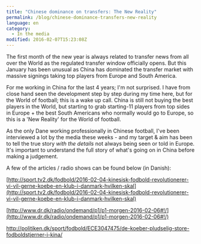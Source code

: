 ```yaml
---
title: "Chinese dominance on transfers: The New Reality"
permalink: /blog/chinese-dominance-transfers-new-reality
language: en
category:
  - In the media
modified: 2016-02-07T15:23:08Z
---
```


The first month of the new year is always related to transfer news from all over the World as the regulated transfer window officially opens. But this January has been unusual as China has dominated the transfer market with massive signings taking top players from Europe and South America.

For me working in China for the last 4 years; I'm not surprised. I have from close hand seen the development step by step during my time here, but for the World of football; this is a wake up call. China is still not buying the best players in the World, but starting to grab starting-11 players from top sides in Europe + the best South Americans who normally would go to Europe, so this is a 'New Reality' for the World of football.

As the only Dane working professionally in Chinese football, I've been interviewed a lot by the media these weeks - and my target & aim has been to tell the true story _with the details_ not always being seen or told in Europe. It's important to understand the full story of what's going on in China before making a judgement.

A few of the articles / radio shows can be found below (in Danish):

[http://sport.tv2.dk/fodbold/2016-02-04-kinesisk-fodbold-revolutionerer-vi-vil-gerne-koebe-en-klub-i-danmark-hvilken-skal](http://sport.tv2.dk/fodbold/2016-02-04-kinesisk-fodbold-revolutionerer-vi-vil-gerne-koebe-en-klub-i-danmark-hvilken-skal)

[http://www.dr.dk/radio/ondemand/p1/p1-morgen-2016-02-06#!/](http://www.dr.dk/radio/ondemand/p1/p1-morgen-2016-02-06#!/)

<http://politiken.dk/sport/fodbold/ECE3047475/de-koeber-pludselig-store-fodboldstjerner-i-kina/>
